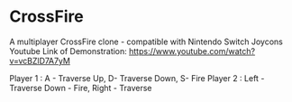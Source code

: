 # CrossFire
A multiplayer CrossFire clone - compatible with Nintendo Switch Joycons
Youtube Link of Demonstration: https://www.youtube.com/watch?v=vcBZlD7A7yM


Player 1 : A - Traverse Up, D- Traverse Down, S- Fire
Player 2 : Left - Traverse Down - Fire, Right - Traverse 



